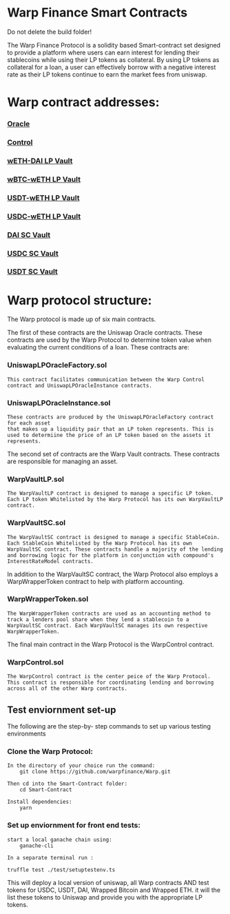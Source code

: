 # Warp Finance Smart Contracts

Do not delete the build folder!

The Warp Finance Protocol is a solidity based Smart-contract set designed to provide a platform
where users can earn interest for lending their stablecoins while using their LP tokens as collateral. By using LP
tokens as collateral for a loan, a user can effectively borrow with a negative interest rate as their LP tokens continue to earn the market fees from uniswap.

# Warp contract addresses:

### [Oracle](https://etherscan.io/address/0x4A224CD0517f08B26608a2f73bF390b01a6618c8)
### [Control](https://etherscan.io/address/0xBa539B9a5C2d412Cb10e5770435f362094f9541c)
### [wETH-DAI LP Vault](https://etherscan.io/address/0x13db1CB418573f4c3A2ea36486F0E421bC0D2427)
### [wBTC-wETH LP Vault](https://etherscan.io/address/0x3c37f97F7d8f705cc230f97a0668f77a0e05D0aA)
### [USDT-wETH LP Vault](https://etherscan.io/address/0xCDb97F4C32F065b8e93cF16BB1E5d198bcF8cA0d)
### [USDC-wETH LP Vault](https://etherscan.io/address/0xb64dfae5122D70Fa932f563c53921FE33967B3E0)
### [DAI SC Vault](https://etherscan.io/address/0x6046c3Ab74e6cE761d218B9117d5c63200f4b406)
### [USDC SC Vault](https://etherscan.io/address/0xae465FD39B519602eE28F062037F7B9c41FDc8cF)
### [USDT SC Vault](https://etherscan.io/address/0xDadd9bA311192d360Df13395E137f1E673C91deB)

# Warp protocol structure:

The Warp protocol is made up of six main contracts.

The first of these contracts are the Uniswap Oracle contracts. These contracts are used by
the Warp Protocol to determine token value when evaluating the current conditions of a loan. These contracts are:

### UniswapLPOracleFactory.sol

    This contract facilitates communication between the Warp Control contract and UniswapLPOracleInstance contracts.

### UniswapLPOracleInstance.sol

    These contracts are produced by the UniswapLPOracleFactory contract for each asset
    that makes up a liquidity pair that an LP token represents. This is used to determiine the price of an LP token based on the assets it represents.

The second set of contracts are the Warp Vault contracts. These contracts are responsible
for managing an asset.

### WarpVaultLP.sol

    The WarpVaultLP contract is designed to manage a specific LP token. Each LP token Whitelisted by the Warp Protocol has its own WarpVaultLP contract.

### WarpVaultSC.sol

    The WarpVaultSC contract is designed to manage a specific StableCoin. Each StableCoin Whitelisted by the Warp Protocol has its own WarpVaultSC contract. These contracts handle a majority of the lending and borrowing logic for the platform in conjunction with compound's InterestRateModel contracts.

In addition to the WarpVaultSC contract, the Warp Protocol also employs a WarpWrapperToken contract to help with platform accounting.

### WarpWrapperToken.sol

    The WarpWrapperToken contracts are used as an accounting method to track a lenders pool share when they lend a stablecoin to a WarpVaultSC contract. Each WarpVaultSC manages its own respective WarpWrapperToken.

The final main contract in the Warp Protocol is the WarpControl contract.

### WarpControl.sol

    The WarpControl contract is the center peice of the Warp Protocol. This contract is responsible for coordinating lending and borrowing across all of the other Warp contracts.

## Test enviornment set-up

The following are the step-by- step commands to set up various testing environments

### Clone the Warp Protocol:

    In the directory of your choice run the command:
        git clone https://github.com/warpfinance/Warp.git

    Then cd into the Smart-Contract folder:
        cd Smart-Contract

    Install dependencies:
        yarn

### Set up enviornment for front end tests:

    start a local ganache chain using:
        ganache-cli

    In a separate terminal run :

    truffle test ./test/setuptestenv.ts

This will deploy a local version of uniswap, all Warp contracts AND test tokens for
USDC, USDT, DAI, Wrapped Bitcoin and Wrapped ETH. it will the list these tokens to Uniswap and provide you with the appropriate LP tokens.
